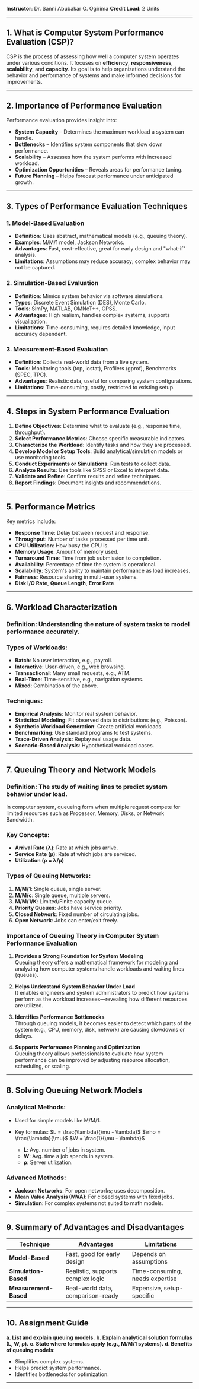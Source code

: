 **Instructor**: Dr. Sanni Abubakar O. Ogirima
**Credit Load**: 2 Units

---

## **1. What is Computer System Performance Evaluation (CSP)?**

CSP is the process of assessing how well a computer system operates under various conditions. It focuses on **efficiency**, **responsiveness**, **scalability**, and **capacity**. Its goal is to help organizations understand the behavior and performance of systems and make informed decisions for improvements.

---

## **2. Importance of Performance Evaluation**

Performance evaluation provides insight into:

* **System Capacity** – Determines the maximum workload a system can handle.
* **Bottlenecks** – Identifies system components that slow down performance.
* **Scalability** – Assesses how the system performs with increased workload.
* **Optimization Opportunities** – Reveals areas for performance tuning.
* **Future Planning** – Helps forecast performance under anticipated growth.

---

## **3. Types of Performance Evaluation Techniques**

### 1. **Model-Based Evaluation**

* **Definition**: Uses abstract, mathematical models (e.g., queuing theory).
* **Examples**: M/M/1 model, Jackson Networks.
* **Advantages**: Fast, cost-effective, great for early design and "what-if" analysis.
* **Limitations**: Assumptions may reduce accuracy; complex behavior may not be captured.

### 2. **Simulation-Based Evaluation**

* **Definition**: Mimics system behavior via software simulations.
* **Types**: Discrete Event Simulation (DES), Monte Carlo.
* **Tools**: SimPy, MATLAB, OMNeT++, GPSS.
* **Advantages**: High realism, handles complex systems, supports visualization.
* **Limitations**: Time-consuming, requires detailed knowledge, input accuracy dependent.

### 3. **Measurement-Based Evaluation**

* **Definition**: Collects real-world data from a live system.
* **Tools**: Monitoring tools (top, iostat), Profilers (gprof), Benchmarks (SPEC, TPC).
* **Advantages**: Realistic data, useful for comparing system configurations.
* **Limitations**: Time-consuming, costly, restricted to existing setup.

---

## **4. Steps in System Performance Evaluation**

1. **Define Objectives**: Determine what to evaluate (e.g., response time, throughput).
2. **Select Performance Metrics**: Choose specific measurable indicators.
3. **Characterize the Workload**: Identify tasks and how they are processed.
4. **Develop Model or Setup Tools**: Build analytical/simulation models or use monitoring tools.
5. **Conduct Experiments or Simulations**: Run tests to collect data.
6. **Analyze Results**: Use tools like SPSS or Excel to interpret data.
7. **Validate and Refine**: Confirm results and refine techniques.
8. **Report Findings**: Document insights and recommendations.

---

## **5. Performance Metrics**

Key metrics include:

* **Response Time**: Delay between request and response.
* **Throughput**: Number of tasks processed per time unit.
* **CPU Utilization**: How busy the CPU is.
* **Memory Usage**: Amount of memory used.
* **Turnaround Time**: Time from job submission to completion.
* **Availability**: Percentage of time the system is operational.
* **Scalability**: System's ability to maintain performance as load increases.
* **Fairness**: Resource sharing in multi-user systems.
* **Disk I/O Rate**, **Queue Length**, **Error Rate**

---

## **6. Workload Characterization**

### **Definition**: Understanding the nature of system tasks to model performance accurately.

### **Types of Workloads**:

* **Batch**: No user interaction, e.g., payroll.
* **Interactive**: User-driven, e.g., web browsing.
* **Transactional**: Many small requests, e.g., ATM.
* **Real-Time**: Time-sensitive, e.g., navigation systems.
* **Mixed**: Combination of the above.

### **Techniques**:

* **Empirical Analysis**: Monitor real system behavior.
* **Statistical Modeling**: Fit observed data to distributions (e.g., Poisson).
* **Synthetic Workload Generation**: Create artificial workloads.
* **Benchmarking**: Use standard programs to test systems.
* **Trace-Driven Analysis**: Replay real usage data.
* **Scenario-Based Analysis**: Hypothetical workload cases.

---

## **7. Queuing Theory and Network Models**

### **Definition**: The study of waiting lines to predict system behavior under load.

In computer system, queueing form when multiple request compete for limited resources such as Processor, Memory, Disks, or Network Bandwidth.
### **Key Concepts**:

* **Arrival Rate (λ)**: Rate at which jobs arrive.
* **Service Rate (μ)**: Rate at which jobs are serviced.
* **Utilization (ρ = λ/μ)**

### **Types of Queuing Networks**:

1. **M/M/1**: Single queue, single server.
2. **M/M/c**: Single queue, multiple servers.
3. **M/M/1/K**: Limited/Finite capacity queue.
4. **Priority Queues**: Jobs have service priority.
5. **Closed Network**: Fixed number of circulating jobs.
6. **Open Network**: Jobs can enter/exit freely.

### **Importance of Queuing Theory in Computer System Performance Evaluation**

1. **Provides a Strong Foundation for System Modeling**  
    Queuing theory offers a mathematical framework for modeling and analyzing how computer systems handle workloads and waiting lines (queues).
    
2. **Helps Understand System Behavior Under Load**  
    It enables engineers and system administrators to predict how systems perform as the workload increases—revealing how different resources are utilized.
    
3. **Identifies Performance Bottlenecks**  
    Through queuing models, it becomes easier to detect which parts of the system (e.g., CPU, memory, disk, network) are causing slowdowns or delays.
    
4. **Supports Performance Planning and Optimization**  
    Queuing theory allows professionals to evaluate how system performance can be improved by adjusting resource allocation, scheduling, or scaling.
---

## **8. Solving Queuing Network Models**

### **Analytical Methods**:

* Used for simple models like M/M/1.
* Key formulas:
$L = \frac{\lambda}{\mu - \lambda}$ $\rho = \frac{\lambda}{\mu}$ $W = \frac{1}{\mu - \lambda}$

  * **L**: Avg. number of jobs in system.
  * **W**: Avg. time a job spends in system.
  * **ρ**: Server utilization.

### **Advanced Methods**:

* **Jackson Networks**: For open networks; uses decomposition.
* **Mean Value Analysis (MVA)**: For closed systems with fixed jobs.
* **Simulation**: For complex systems not suited to math models.

---

## **9. Summary of Advantages and Disadvantages**

| Technique             | Advantages                        | Limitations                     |
| --------------------- | --------------------------------- | ------------------------------- |
| **Model-Based**       | Fast, good for early design       | Depends on assumptions          |
| **Simulation-Based**  | Realistic, supports complex logic | Time-consuming, needs expertise |
| **Measurement-Based** | Real-world data, comparison-ready | Expensive, setup-specific       |

---

## **10. Assignment Guide**

**a. List and explain queuing models.**
**b. Explain analytical solution formulas (L, W, ρ).**
**c. State where formulas apply (e.g., M/M/1 systems).**
**d. Benefits of queuing models**:

* Simplifies complex systems.
* Helps predict system performance.
* Identifies bottlenecks for optimization.

---
